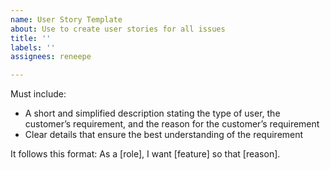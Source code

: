 ```yaml
---
name: User Story Template
about: Use to create user stories for all issues
title: ''
labels: ''
assignees: reneepe

---
```


Must include:
- A short and simplified description stating the type of user, the customer’s requirement, and the reason for the customer’s requirement
- Clear details that ensure the best understanding of the requirement


It follows this format:
As a [role], I want [feature] so that [reason].
